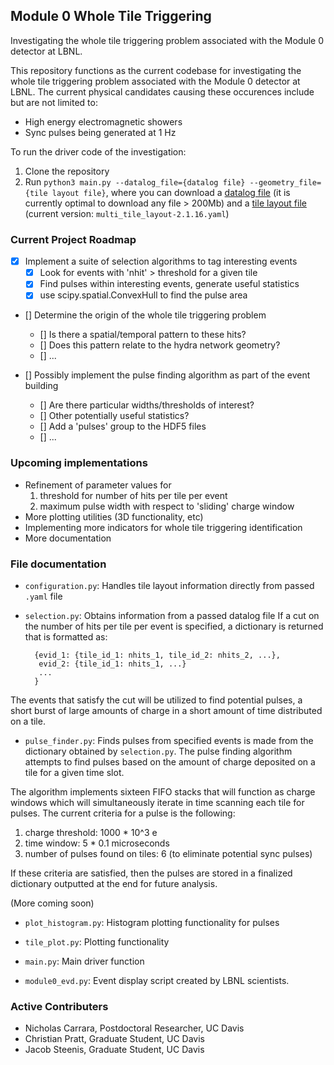 ## Module 0 Whole Tile Triggering ##

Investigating the whole tile triggering problem associated with the Module 0 detector at LBNL.

This repository functions as the current codebase for investigating the whole tile triggering problem associated with the Module 0 detector at LBNL. The current physical candidates causing these occurences include but are not limited to: 

* High energy electromagnetic showers
* Sync pulses being generated at 1 Hz

To run the driver code of the investigation:

1. Clone the repository
2. Run `python3 main.py --datalog_file={datalog file} --geometry_file={tile layout file}`, where you can download a [datalog file](https://portal.nersc.gov/project/dune/data/Module0/TPC1+2/dataRuns/evdData/) (it is currently optimal to download any file > 200Mb) and a [tile layout file](https://portal.nersc.gov/project/dune/data/Module0/) (current version: `multi_tile_layout-2.1.16.yaml`)

### Current Project Roadmap ###

- [X] Implement a suite of selection algorithms to tag interesting events
    - [X] Look for events with 'nhit' > threshold for a given tile
    - [X] Find pulses within interesting events, generate useful statistics
    - [X] use scipy.spatial.ConvexHull to find the pulse area

- [] Determine the origin of the whole tile triggering problem
    - [] Is there a spatial/temporal pattern to these hits?
    - [] Does this pattern relate to the hydra network geometry?
    - [] ...

- [] Possibly implement the pulse finding algorithm as part of the event building
    - [] Are there particular widths/thresholds of interest?
    - [] Other potentially useful statistics? 
    - [] Add a 'pulses' group to the HDF5 files
    - [] ...

### Upcoming implementations ###

* Refinement of parameter values for
    1. threshold for number of hits per tile per event
    2. maximum pulse width with respect to 'sliding' charge window
* More plotting utilities (3D functionality, etc)
* Implementing more indicators for whole tile triggering identification
* More documentation

### File documentation ###

- `configuration.py`: Handles tile layout information directly from passed `.yaml` file 

- `selection.py`: Obtains information from a passed datalog file
  If a cut on the number of hits per tile per event is specified, a dictionary is returned that is formatted as:
  ```
    {evid_1: {tile_id_1: nhits_1, tile_id_2: nhits_2, ...},
     evid_2: {tile_id_1: nhits_1, ...}
     ...
    }
    ```
The events that satisfy the cut will be utilized to find potential pulses, a short burst of large amounts of charge in a short amount of time distributed on a tile. 

- `pulse_finder.py`: Finds pulses from specified events is made from the dictionary obtained by `selection.py`. The pulse finding algorithm attempts to find pulses based on the amount of charge deposited on a tile for a given time slot. 

The algorithm implements sixteen FIFO stacks that will function as charge windows which will simultaneously iterate in time scanning each tile for pulses. The current criteria for a pulse is the following:

1. charge threshold: 1000 * 10^3 e
2. time window: 5 * 0.1 microseconds
3. number of pulses found on tiles: 6 (to eliminate potential sync pulses)

If these criteria are satisfied, then the pulses are stored in a finalized dictionary outputted at the end for future analysis.

(More coming soon)

- `plot_histogram.py`: Histogram plotting functionality for pulses

- `tile_plot.py`: Plotting functionality

- `main.py`: Main driver function 

- `module0_evd.py`: Event display script created by LBNL scientists.

### Active Contributers ###

* Nicholas Carrara, Postdoctoral Researcher, UC Davis
* Christian Pratt, Graduate Student, UC Davis
* Jacob Steenis, Graduate Student, UC Davis
